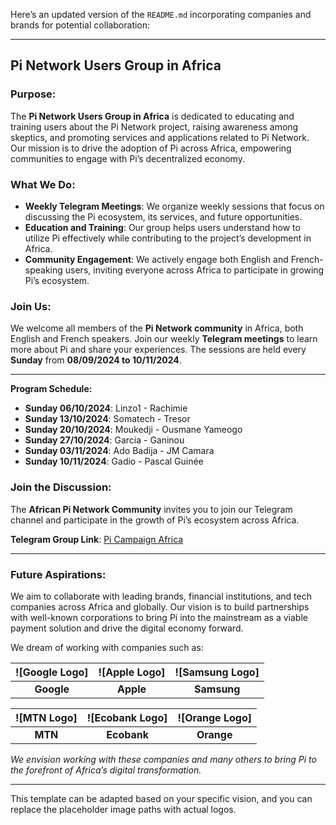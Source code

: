 Here’s an updated version of the `README.md` incorporating companies and brands for potential collaboration:

---

## Pi Network Users Group in Africa

### Purpose:
The **Pi Network Users Group in Africa** is dedicated to educating and training users about the Pi Network project, raising awareness among skeptics, and promoting services and applications related to Pi Network. Our mission is to drive the adoption of Pi across Africa, empowering communities to engage with Pi’s decentralized economy.

### What We Do:
- **Weekly Telegram Meetings**: We organize weekly sessions that focus on discussing the Pi ecosystem, its services, and future opportunities.
- **Education and Training**: Our group helps users understand how to utilize Pi effectively while contributing to the project’s development in Africa.
- **Community Engagement**: We actively engage both English and French-speaking users, inviting everyone across Africa to participate in growing Pi’s ecosystem.

### Join Us:
We welcome all members of the **Pi Network community** in Africa, both English and French speakers. Join our weekly **Telegram meetings** to learn more about Pi and share your experiences. The sessions are held every **Sunday** from **08/09/2024 to 10/11/2024**.

---

**Program Schedule:**

- **Sunday 06/10/2024**: Linzo1 - Rachimie
- **Sunday 13/10/2024**: Somatech - Tresor
- **Sunday 20/10/2024**: Moukedji - Ousmane Yameogo
- **Sunday 27/10/2024**: Garcia - Ganinou
- **Sunday 03/11/2024**: Ado Badija - JM Camara
- **Sunday 10/11/2024**: Gadio - Pascal Guinée

### Join the Discussion:
The **African Pi Network Community** invites you to join our Telegram channel and participate in the growth of Pi’s ecosystem across Africa.

**Telegram Group Link**: [Pi  Campaign Africa](https://t.me/piconsensuscampaignafrca)

---

### Future Aspirations:
We aim to collaborate with leading brands, financial institutions, and tech companies across Africa and globally. Our vision is to build partnerships with well-known corporations to bring Pi into the mainstream as a viable payment solution and drive the digital economy forward.

We dream of working with companies such as:

| ![Google Logo] | ![Apple Logo] | ![Samsung Logo]|
|:---------------------------------------:|:------------------------------------:|:----------------------------------------:|
| **Google**                              | **Apple**                            | **Samsung**                             |

| ![MTN Logo] | ![Ecobank Logo]| ![Orange Logo] |
|:---------------------------------:|:----------------------------------------:|:---------------------------------------:|
| **MTN**                           | **Ecobank**                              | **Orange**                             |

*We envision working with these companies and many others to bring Pi to the forefront of Africa’s digital transformation.*

---

This template can be adapted based on your specific vision, and you can replace the placeholder image paths with actual logos.